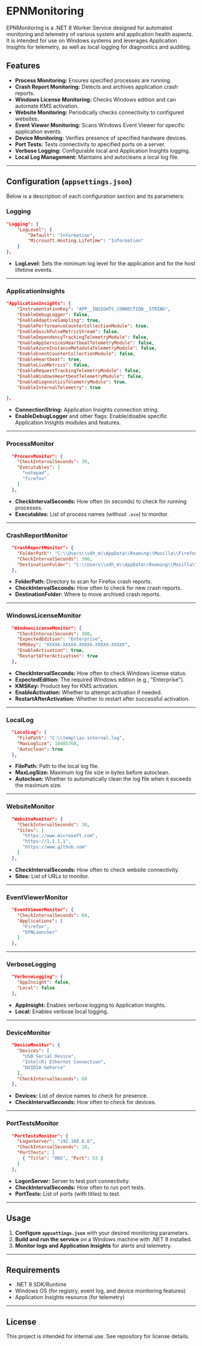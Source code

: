 # EPNMonitoring

EPNMonitoring is a .NET 8 Worker Service designed for automated monitoring and telemetry of various system and application health aspects. It is intended for use on Windows systems and leverages Application Insights for telemetry, as well as local logging for diagnostics and auditing.

## Features

- **Process Monitoring:** Ensures specified processes are running.
- **Crash Report Monitoring:** Detects and archives application crash reports.
- **Windows License Monitoring:** Checks Windows edition and can automate KMS activation.
- **Website Monitoring:** Periodically checks connectivity to configured websites.
- **Event Viewer Monitoring:** Scans Windows Event Viewer for specific application events.
- **Device Monitoring:** Verifies presence of specified hardware devices.
- **Port Tests:** Tests connectivity to specified ports on a server.
- **Verbose Logging:** Configurable local and Application Insights logging.
- **Local Log Management:** Maintains and autocleans a local log file.

---

## Configuration (`appsettings.json`)

Below is a description of each configuration section and its parameters:

### Logging
```JSON 
"Logging": { 
	"LogLevel": { 
		"Default": "Information", 
		"Microsoft.Hosting.Lifetime": "Information" 
	} 
},
```

- **LogLevel:** Sets the minimum log level for the application and for the host lifetime events.

---

### ApplicationInsights
```JSON 
"ApplicationInsights": { 
	"InstrumentationKey": "APP__INSIGHTS_CONNECTION__STRING", 
    "EnableDebugLogger": false,
    "EnableAdaptiveSampling": true,
    "EnablePerformanceCounterCollectionModule": true,
    "EnableQuickPulseMetricStream": false,
    "EnableDependencyTrackingTelemetryModule": false,
    "EnableAppServicesHeartbeatTelemetryModule": false,
    "EnableAzureInstanceMetadataTelemetryModule": false,
    "EnableEventCounterCollectionModule": false,
    "EnableHeartbeat": true,
    "EnableLiveMetrics": false,
    "EnableRequestTrackingTelemetryModule": false,
    "EnableWindowsHeartbeatTelemetryModule": false,
    "EnableDiagnosticsTelemetryModule": true,
    "EnableInternalTelemetry": true

},
```
- **ConnectionString:** Application Insights connection string.
- **EnableDebugLogger** and other flags: Enable/disable specific Application Insights modules and features.

---

### ProcessMonitor
```JSON 
  "ProcessMonitor": {
    "CheckIntervalSeconds": 30,
    "Executables": [
      "notepad",
      "firefox"
    ]
  },
```
- **CheckIntervalSeconds:** How often (in seconds) to check for running processes.
- **Executables:** List of process names (without `.exe`) to monitor.

---

### CrashReportMonitor
```JSON 
  "CrashReportMonitor": {
    "FolderPath": "C:\\Users\\vdh_m\\AppData\\Roaming\\Mozilla\\Firefox\\Crash Reports\\pending",
    "CheckIntervalSeconds": 300,
    "DestinationFolder": "C:\\Users\\vdh_m\\AppData\\Roaming\\Mozilla\\Firefox\\Crash Reports\\archived"
  },
```
- **FolderPath:** Directory to scan for Firefox crash reports.
- **CheckIntervalSeconds:** How often to check for new crash reports.
- **DestinationFolder:** Where to move archived crash reports.

---

### WindowsLicenseMonitor
```JSON 
  "WindowsLicenseMonitor": {
    "CheckIntervalSeconds": 300,
    "ExpectedEdition": "Enterprise",
    "KMSKey": "XXXXX-XXXXX-XXXXX-XXXXX-XXXXX",
    "EnableActivation": true,
    "RestartAfterActivation": true
  },
```
- **CheckIntervalSeconds:** How often to check Windows license status.
- **ExpectedEdition:** The required Windows edition (e.g., "Enterprise").
- **KMSKey:** Product key for KMS activation.
- **EnableActivation:** Whether to attempt activation if needed.
- **RestartAfterActivation:** Whether to restart after successful activation.

---

### LocalLog
```JSON 
  "LocalLog": {
    "FilePath": "C:\\temp\\ai-internal.log",
    "MaxLogSize": 10485760,
    "Autoclean": true
  },
```
- **FilePath:** Path to the local log file.
- **MaxLogSize:** Maximum log file size in bytes before autoclean.
- **Autoclean:** Whether to automatically clean the log file when it exceeds the maximum size.

---

### WebsiteMonitor
```JSON 
  "WebsiteMonitor": {
    "CheckIntervalSeconds": 30,
    "Sites": [
      "https://www.microsoft.com",
      "https://1.1.1.1",
      "https://www.github.com"
    ]
  },
```
- **CheckIntervalSeconds:** How often to check website connectivity.
- **Sites:** List of URLs to monitor.

---

### EventViewerMonitor
```JSON 
  "EventViewerMonitor": {
    "CheckIntervalSeconds": 60,
    "Applications": [
      "Firefox",
      "EPNLauncher"
    ]
  },
```
---

### VerboseLogging
```JSON 
  "VerboseLogging": {
    "AppInsight": false,
    "Local": false
  },
```

- **AppInsight:** Enables verbose logging to Application Insights.
- **Local:** Enables verbose local logging.

---

### DeviceMonitor
```JSON 
  "DeviceMonitor": {
    "Devices": [
      "USB Serial Device",
      "Intel(R) Ethernet Connection",
      "NVIDIA GeForce"
    ],
    "CheckIntervalSeconds": 60
  },
```
- **Devices:** List of device names to check for presence.
- **CheckIntervalSeconds:** How often to check for devices.

---

### PortTestsMonitor
```JSON 
  "PortTestsMonitor": {
    "LogonServer": "192.168.8.6",
    "CheckIntervalSeconds": 20,
    "PortTests": [
      { "Title": "DNS", "Port": 53 }
    ]
  },
```
- **LogonServer:** Server to test port connectivity.
- **CheckIntervalSeconds:** How often to run port tests.
- **PortTests:** List of ports (with titles) to test.

---

## Usage

1. **Configure `appsettings.json`** with your desired monitoring parameters.
2. **Build and run the service** on a Windows machine with .NET 8 installed.
3. **Monitor logs and Application Insights** for alerts and telemetry.

---

## Requirements

- .NET 8 SDK/Runtime
- Windows OS (for registry, event log, and device monitoring features)
- Application Insights resource (for telemetry)

---

## License

This project is intended for internal use. See repository for license details.

